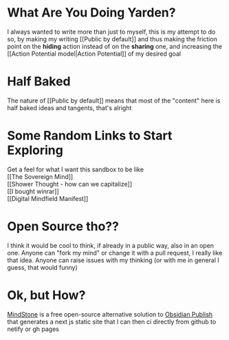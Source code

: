 # What Are You Doing Yarden?

I always wanted to write more than just to myself, this is my attempt to do so, by making my writing [[Public by default]] and thus making the friction point on the **hiding** action instead of on the **sharing** one, and increasing the [[Action Potential model|Action Potential]] of my desired goal

# Half Baked

The nature of [[Public by default]] means that most of the "content" here is half baked ideas and tangents, that's alright

# Some Random Links to Start Exploring

Get a feel for what I want this sandbox to be like  
[[The Sovereign Mind]]  
[[Shower Thought - how can we capitalize]]  
[[I bought winrar]]  
[[Digital Mindfield Manifest]]  

# Open Source tho??

I think it would be cool to think, if already in a public way, also in an open one. Anyone can "fork my mind" or change it with a pull request, I really like that idea. Anyone can raise issues with my thinking (or with me in general I guess, that would funny)

# Ok, but How?

[MindStone](https://mindstone.tuancao.me/) is a free open-source alternative solution to [Obsidian Publish](https://obsidian.md/publish) that generates a next js static site that I can then ci directly from github to netify or gh pages
